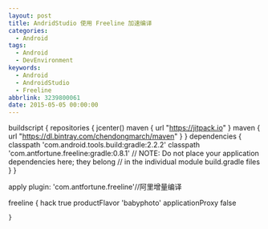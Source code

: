 ```yaml
---
layout: post
title: AndridStudio 使用 Freeline 加速编译
categories:
  - Android
tags:
  - Android
  - DevEnvironment
keywords:
  - Android
  - AndroidStudio
  - Freeline
abbrlink: 3239800061
date: 2015-05-05 00:00:00
---
```



buildscript {
    repositories {
        jcenter()
        maven { url "https://jitpack.io" }
        maven { url "https://dl.bintray.com/chendongmarch/maven" }
    }
    dependencies {
        classpath 'com.android.tools.build:gradle:2.2.2'
        classpath 'com.antfortune.freeline:gradle:0.8.1'
        // NOTE: Do not place your application dependencies here; they belong
        // in the individual module build.gradle files
    }
}


apply plugin: 'com.antfortune.freeline'//阿里增量编译



freeline {
        hack true
        productFlavor 'babyphoto'
        applicationProxy false

    }
